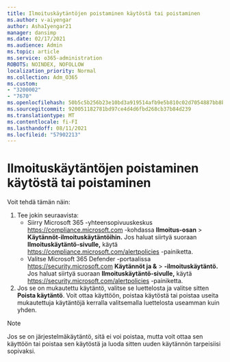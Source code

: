 ```yaml
---
title: Ilmoituskäytäntöjen poistaminen käytöstä tai poistaminen
ms.author: v-aiyengar
author: AshaIyengar21
manager: dansimp
ms.date: 02/17/2021
ms.audience: Admin
ms.topic: article
ms.service: o365-administration
ROBOTS: NOINDEX, NOFOLLOW
localization_priority: Normal
ms.collection: Adm_O365
ms.custom:
- "3200002"
- "7670"
ms.openlocfilehash: 50b5c5b256b23e10bd3a919514afb9e5b810c02d7054887bb8bb191e21a0c81e
ms.sourcegitcommit: 920051182781bd97ce4d4d6fbd268cb37b84d239
ms.translationtype: MT
ms.contentlocale: fi-FI
ms.lasthandoff: 08/11/2021
ms.locfileid: "57902213"
---
```

# <a name="turn-off-or-delete-alert-policies"></a>Ilmoituskäytäntöjen poistaminen käytöstä tai poistaminen

Voit tehdä tämän näin:

1. Tee jokin seuraavista:
   - Siirry Microsoft 365 -yhteensopivuuskeskus <https://compliance.microsoft.com> -kohdassa **Ilmoitus-osan** \> **Käytännöt-ilmoituskäytäntöihin.**  Jos haluat siirtyä suoraan **Ilmoituskäytäntö-sivulle,** käytä <https://compliance.microsoft.com/alertpolicies> -painiketta.
   - Valitse Microsoft 365 Defender -portaalissa <https://security.microsoft.com> **Käytännöt ja &** \> **-ilmoituskäytäntö.** Jos haluat siirtyä suoraan **Ilmoituskäytäntö-sivulle,** käytä <https://security.microsoft.com/alertpolicies> -painiketta.
2. Jos se on mukautettu käytäntö, valitse se luettelosta ja valitse sitten **Poista käytäntö**. Voit ottaa käyttöön, poistaa käytöstä tai poistaa useita mukautettuja käytäntöjä kerralla valitsemalla luettelosta useamman kuin yhden.

> [!NOTE]
> Jos se on järjestelmäkäytäntö, sitä ei voi poistaa, mutta voit ottaa sen käyttöön tai poistaa sen käytöstä ja luoda sitten uuden käytännön tarpeisiisi sopivaksi.
